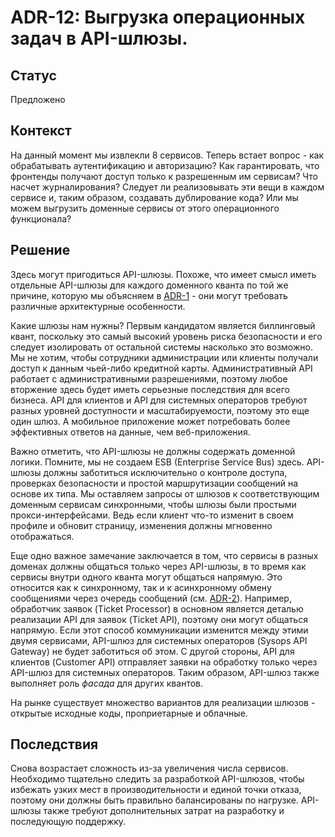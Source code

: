 # ADR-12: Выгрузка операционных задач в API-шлюзы.

## Статус

Предложено

## Контекст

На данный момент мы извлекли 8 сервисов. Теперь встает вопрос - как обрабатывать аутентификацию и авторизацию? Как гарантировать, что фронтенды получают доступ только к разрешенным им сервисам? Что насчет журналирования? Следует ли реализовывать эти вещи в каждом сервисе и, таким образом, создавать дублирование кода? Или мы можем выгрузить доменные сервисы от этого операционного функционала?

## Решение

Здесь могут пригодиться API-шлюзы. Похоже, что имеет смысл иметь отдельные API-шлюзы для каждого доменного кванта по той же причине, которую мы объясняем в [ADR-1](ADR/ADR-1-service-based.md) - они могут требовать различные архитектурные особенности.

Какие шлюзы нам нужны? Первым кандидатом является биллинговый квант, поскольку это самый высокий уровень риска безопасности и его следует изолировать от остальной системы насколько это возможно. Мы не хотим, чтобы сотрудники администрации или клиенты получали доступ к данным чьей-либо кредитной карты.
Административный API работает с административными разрешениями, поэтому любое вторжение здесь будет иметь серьезные последствия для всего бизнеса.
API для клиентов и API для системных операторов требуют разных уровней доступности и масштабируемости, поэтому это еще один шлюз. А мобильное приложение может потребовать более эффективных ответов на данные, чем веб-приложения.

Важно отметить, что API-шлюзы не должны содержать доменной логики. Помните, мы не создаем ESB (Enterprise Service Bus) здесь. API-шлюзы должны заботиться исключительно о контроле доступа, проверках безопасности и простой маршрутизации сообщений на основе их типа. Мы оставляем запросы от шлюзов к соответствующим доменным сервисам синхронными, чтобы шлюзы были простыми прокси-интерфейсами. Ведь если клиент что-то изменит в своем профиле и обновит страницу, изменения должны мгновенно отображаться.

Еще одно важное замечание заключается в том, что сервисы в разных доменах должны общаться только через API-шлюзы, в то время как сервисы внутри одного кванта могут общаться напрямую. Это относится как к синхронному, так и к асинхронному обмену сообщениями через очередь сообщений (см. [ADR-2](ADR/ADR-2-event-driven-broker.md)). Например, обработчик заявок (Ticket Processor) в основном является деталью реализации API для заявок (Ticket API), поэтому они могут общаться напрямую. Если этот способ коммуникации изменится между этими двумя сервисами, API-шлюз для системных операторов (Sysops API Gateway) не будет заботиться об этом. С другой стороны, API для клиентов (Customer API) отправляет заявки на обработку только через API-шлюз для системных операторов. Таким образом, API-шлюз также выполняет роль _фасада_ для других квантов.

На рынке существует множество вариантов для реализации шлюзов - открытые исходные коды, проприетарные и облачные.

## Последствия

Снова возрастает сложность из-за увеличения числа сервисов. Необходимо тщательно следить за разработкой API-шлюзов, чтобы избежать узких мест в производительности и единой точки отказа, поэтому они должны быть правильно балансированы по нагрузке.
API-шлюзы также требуют дополнительных затрат на разработку и последующую поддержку.
